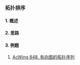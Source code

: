 ### 拓扑排序

#### 1. 概述

#### 2. 思路

#### 3. 例题

1. [AcWing 848. 有向图的拓扑序列](https://www.acwing.com/problem/content/850/)
